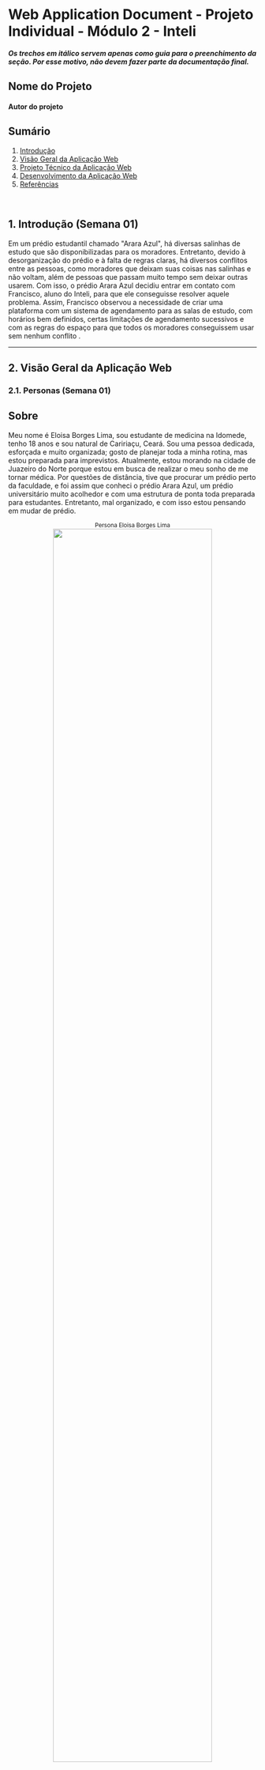 # Web Application Document - Projeto Individual - Módulo 2 - Inteli

**_Os trechos em itálico servem apenas como guia para o preenchimento da seção. Por esse motivo, não devem fazer parte da documentação final._**

## Nome do Projeto

#### Autor do projeto

## Sumário

1. [Introdução](#c1)  
2. [Visão Geral da Aplicação Web](#c2)  
3. [Projeto Técnico da Aplicação Web](#c3)  
4. [Desenvolvimento da Aplicação Web](#c4)  
5. [Referências](#c5)  

<br>

## <a name="c1"></a>1. Introdução (Semana 01)

Em um prédio estudantil chamado "Arara Azul", há diversas salinhas de estudo que são disponibilizadas para os moradores. Entretanto, devido à desorganização do prédio e à falta de regras claras, há diversos conflitos entre as pessoas, como moradores que deixam suas coisas nas salinhas e não voltam, além de pessoas que passam muito tempo sem deixar outras usarem. Com isso, o prédio Arara Azul decidiu entrar em contato com Francisco, aluno do Inteli, para que ele conseguisse resolver aquele problema. Assim, Francisco observou a necessidade de criar uma plataforma com um sistema de agendamento para as salas de estudo, com horários bem definidos, certas limitações de agendamento sucessivos e com as regras do espaço para que todos os moradores conseguissem usar sem nenhum conflito .

---

## <a name="c2"></a>2. Visão Geral da Aplicação Web

### 2.1. Personas (Semana 01)
## Sobre
Meu nome é Eloisa Borges Lima, sou estudante de medicina na Idomede, tenho 18 anos e sou natural de Caririaçu, Ceará. Sou uma pessoa dedicada, esforçada e muito organizada; gosto de planejar toda a minha rotina, mas estou preparada para imprevistos. Atualmente, estou morando na cidade de Juazeiro do Norte porque estou em busca de realizar o meu sonho de me tornar médica. Por questões de distância, tive que procurar um prédio perto da faculdade, e foi assim que conheci o prédio Arara Azul, um prédio universitário muito acolhedor e com uma estrutura de ponta toda preparada para estudantes. Entretanto, mal organizado, e com isso estou pensando em mudar de prédio.

<div align="center">
  <sub>Persona Eloisa Borges Lima</sub><br>
  <img src="../assets/persona.jpg" width="80%">
</div>

Necessidades: Eloísa precisa conseguir estudar quando chega da faculdade.

Dores: Ao chegar da faculdade às 16h, ela corre para tentar pegar uma salinha de estudo e, ao chegar lá, encontra o seguinte cenário: algumas pessoas estão na mesma sala desde o meio-dia, outras estão usando o espaço para jogar jogos eletrônicos, e as demais salinhas estão cheias de mochilas e cadernos, mas sem nenhuma pessoa dentro. Nesse cenário, ela não consegue realizar seus estudos, nem individualmente nem em grupo, o que prejudica os encontros marcados com suas amigas e está afetando diretamente suas notas.

Solução: Com a solução e implementação do sistema de agendamento das salinhas de estudo, proposta por Francisco, os alunos só poderão acessar esses espaços mediante agendamento, com bloqueio de agendamentos sucessivos por uma mesma pessoa. Dessa forma, Eloísa conseguirá reservar seu horário na sala de estudos com antecedência. Assim, ela não terá pressa para voltar da faculdade, terá privacidade para estudar, um espaço para estudo coletivo e para tirar dúvidas com as amigas, além de aumentar sua satisfação com o prédio Arara Azul.

### 2.2. User Stories (Semana 01)

US01- Como moradora, eu quero poder ver eventos que irão interditar as salas para que eu consiga organizar minha rotina.

US02- Como moradora, eu quero que na plataforma indique boas práticas de cuidado com a sala agendada para que não prejudique a experiência do próximo.

US03- Como uma estudante de medicina e moradora do prédio, quero poder ver os horários disponível de agendamento das salinhas particulares para que eu consiga organizar meus estudos.

## Método INVEST
Em termos gerais o método INVEST é muito utilizado na metodologia agil para analisar a qualidade de uma user story com critérios de avaliação para garantir que as histórias estejam bem escritas e eficar para o planejamento e desenvolvimento. INVEST(Independent, Negotiable, Valuable, Estimable, Small, Testable).

Ele fornece um conjunto de critérios para garantir que as histórias de usuário sejam bem escritas e eficazes para o planejamento e desenvolvimento. Cada letra do acrônimo representa uma característica importante que uma boa User Story deve ter:

I -  A user story por si só já possui uma história independente, com ela tenho informações que a pessoa é uma estudante e moradora de um prédio e que busca horários de agendamento disponíveis das salas de estudos para melhorar e organizar o seu aprendizado. Pode haver dependências da infraestrutura básica (existência das salas, sistema de login), mas a história em si parece independente dessas camadas subjacentes.

N - A história apresentada é negociável, porque ela é suficientemente genérica, não há nada definido ou fixo, por isso é perfeita para que seja debatida e definida a melhor abordagem pela a equipe de desenvolvimento.

V - A história de usuário criada é extremamente valiosa, porque ela é um passo importante para conclusão e resolução diretamente das dores da personagem, a solução proposta na persona detalha o valor que essa funcionalidade trará.

E - Com as informações da história e o contexto do problema, esse User Story é altamente estimável. A equipe de desenvolvimento deverá analisar, planejar e definir a abordagem que será utilizada para que a estimativa seja feita.

S - Representa a funcionalidade específica de visualizar os horários disponíveis para agendamento das salinhas particulares. Ela representa um parte específica e importante do sistema completo, é um tarefa que pode ser incrementada em uma única sprint.

A implementação dessa funcionalidade pode envolver diversas tarefas complexas. Para garantir que o trabalho seja gerenciável e entregue valor incrementalmente em cada sprint, pode ser necessário dividir essa história em histórias menores e mais focadas, como a capacidade de visualizar a disponibilidade das salas, a ação de agendar um horário específico e a funcionalidade de cancelar um agendamento.

T - Ela é testável, os critérios de aceite podem ser definidos claramente a partir da história e das dores de Eloísa. Por exemplo: A estudante deve conseguir selecionar uma data e hora para agendar uma salinha., Outros moradores devem poder visualizar os horários agendados (dependendo dos requisitos).

---

##  Projeto da Aplicação Web

### 3.1. Modelagem do banco de dados  (Semana 3)

*Posicione aqui os diagramas de modelos relacionais do seu banco de dados, apresentando todos os esquemas de tabelas e suas relações. Utilize texto para complementar suas explicações, se necessário.*

*Posicione também o modelo físico com o Schema do BD (arquivo .sql)*

### 3.1.1 BD e Models (Semana 5)
*Descreva aqui os Models implementados no sistema web*

### 3.2. Arquitetura (Semana 5)

*Posicione aqui o diagrama de arquitetura da sua solução de aplicação web. Atualize sempre que necessário.*

**Instruções para criação do diagrama de arquitetura**  
- **Model**: A camada que lida com a lógica de negócios e interage com o banco de dados.
- **View**: A camada responsável pela interface de usuário.
- **Controller**: A camada que recebe as requisições, processa as ações e atualiza o modelo e a visualização.
  
*Adicione as setas e explicações sobre como os dados fluem entre o Model, Controller e View.*

### 3.3. Wireframes (Semana 03)

*Posicione aqui as imagens do wireframe construído para sua solução e, opcionalmente, o link para acesso (mantenha o link sempre público para visualização).*

### 3.4. Guia de estilos (Semana 05)

*Descreva aqui orientações gerais para o leitor sobre como utilizar os componentes do guia de estilos de sua solução.*


### 3.5. Protótipo de alta fidelidade (Semana 05)

*Posicione aqui algumas imagens demonstrativas de seu protótipo de alta fidelidade e o link para acesso ao protótipo completo (mantenha o link sempre público para visualização).*

### 3.6. WebAPI e endpoints (Semana 05)

*Utilize um link para outra página de documentação contendo a descrição completa de cada endpoint. Ou descreva aqui cada endpoint criado para seu sistema.*  

### 3.7 Interface e Navegação (Semana 07)

*Descreva e ilustre aqui o desenvolvimento do frontend do sistema web, explicando brevemente o que foi entregue em termos de código e sistema. Utilize prints de tela para ilustrar.*

---

## <a name="c4"></a>4. Desenvolvimento da Aplicação Web (Semana 8)

### 4.1 Demonstração do Sistema Web (Semana 8)

*VIDEO: Insira o link do vídeo demonstrativo nesta seção*
*Descreva e ilustre aqui o desenvolvimento do sistema web completo, explicando brevemente o que foi entregue em termos de código e sistema. Utilize prints de tela para ilustrar.*

### 4.2 Conclusões e Trabalhos Futuros (Semana 8)

*Indique pontos fortes e pontos a melhorar de maneira geral.*
*Relacione também quaisquer outras ideias que você tenha para melhorias futuras.*



## <a name="c5"></a>5. Referências

_Incluir as principais referências de seu projeto, para que seu parceiro possa consultar caso ele se interessar em aprofundar. Um exemplo de referência de livro e de site:_<br>

---
---
